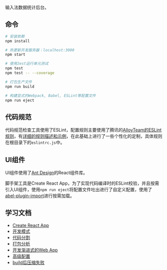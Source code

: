 输入法数据统计后台。

## 命令

```BASH
# 安装依赖
npm install 

# 热更新开发服务器：localhost:3000
npm start

# 使用Jest运行单元测试
npm test
npm test -- --coverage

# 打包生产文件
npm run build

# 构建显式的Webpack, Babel, ESLint等配置文件
npm run eject
```

## 代码规范

代码规范检查工具使用了ESLint，配置规则主要使用了腾讯的[AlloyTeam的ESLint规则](https://github.com/AlloyTeam/eslint-config-alloy)，有[详细的规则描述和示例](https://github.com/AlloyTeam/eslint-config-alloy)，在此基础上进行了一些个性化的定制，具体规则在根目录下的`eslintrc.js`中。

## UI组件

UI组件使用了[Ant Design](https://ant.design/index-cn)的React组件库。

脚手架工具是Create React App，为了实现代码编译时的ESLint校验，并且按需引入UI组件，使用`npm run eject`将配置文件吐出进行了自定义配置，使用了[abel-plugin-import](https://github.com/ant-design/babel-plugin-import)进行按需加载。



## 学习文档

- [Create React App](https://github.com/facebook/create-react-app)
- [开发模式](https://facebook.github.io/create-react-app/docs/deployment)
- [代码分割](https://facebook.github.io/create-react-app/docs/code-splitting)
- [打包分析](https://facebook.github.io/create-react-app/docs/analyzing-the-bundle-size)
- [开发渐进式的Web App](https://facebook.github.io/create-react-app/docs/making-a-progressive-web-app)
- [高级配置](https://facebook.github.io/create-react-app/docs/advanced-configuration)
- [build后压缩失败](https://facebook.github.io/create-react-app/docs/troubleshooting#npm-run-build-fails-to-minify)

